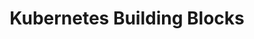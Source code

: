 ---
title: "Kubernetes Building Blocks"
description: "This section covers the fundamental components of Kubernetes, including Pods, Services, Deployments, and more. Understanding these building blocks is essential for effectively deploying and managing applications in a Kubernetes environment."
banner: "98e16360-a366-4b78-8e0a-031da07fdacb/images/exoscale-icon.svg"
weight: 4
---